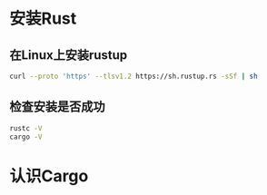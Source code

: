 # 安装Rust

## 在Linux上安装rustup
``` sh
curl --proto 'https' --tlsv1.2 https://sh.rustup.rs -sSf | sh
```

## 检查安装是否成功
``` sh
rustc -V
cargo -V
```

# 认识Cargo
